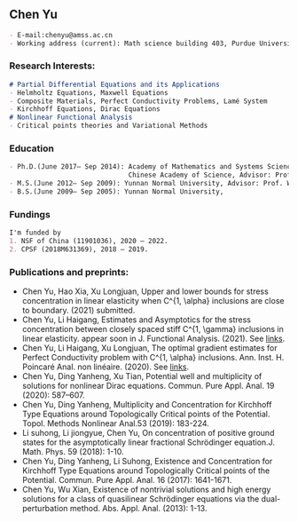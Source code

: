 ## Chen Yu

```markdown
- E-mail:chenyu@amss.ac.cn
- Working address (current): Math science building 403, Purdue University, Indiana, 47907, USA
```


### Research Interests:

```markdown
# Partial Differential Equations and its Applications
- Helmholtz Equations, Maxwell Equations
- Composite Materials, Perfect Conductivity Problems, Lamé System
- Kirchhoff Equations, Dirac Equations
# Nonlinear Functional Analysis
- Critical points theories and Variational Methods
```


### Education

```markdown
- Ph.D.(June 2017— Sep 2014): Academy of Mathematics and Systems Science, 
                              Chinese Academy of Science, Advisor: Prof. Ding Yanheng.
- M.S.(June 2012— Sep 2009): Yunnan Normal University, Advisor: Prof. Wu Xian.
- B.S.(June 2009— Sep 2005): Yunnan Normal University,
```


### Fundings
```markdown
I'm funded by
1. NSF of China (11901036), 2020 – 2022.
2. CPSF (2018M631369), 2018 – 2019.
```


### Publications and preprints:

- Chen Yu, Hao Xia, Xu Longjuan, Upper and lower bounds for stress concentration in linear elasticity when C^{1, \alpha} inclusions are close to boundary. (2021) submitted.    
- Chen Yu, Li Haigang, Estimates and Asymptotics for the stress concentration between closely spaced stiff C^{1, \gamma} inclusions in linear elasticity. appear soon in J. Functional Analysis. (2021). See [links](https://arxiv.org/pdf/1912.06238.pdf).  
- Chen Yu, Li Haigang, Xu Longjuan, The optimal gradient estimates for Perfect Conductivity problem with C^{1, \alpha} inclusions. Ann. Inst. H. Poincaré Anal. non linéaire. (2020). See [links](https://doi.org/10.1016/j.anihpc.2020.09.009).   
- Chen Yu, Ding Yanheng, Xu Tian, Potential well and multiplicity of solutions for nonlinear Dirac equations. Commun. Pure Appl. Anal.  19 (2020): 587–607.    
- Chen Yu, Ding Yanheng, Multiplicity and Concentration for Kirchhoff Type Equations around Topologically Critical points of the Potential. Topol. Methods Nonlinear Anal.53 (2019): 183-224.   
- Li suhong, Li jiongyue, Chen Yu, On concentration of positive ground states for the asymptotically linear fractional Schrödinger equation.J. Math. Phys. 59 (2018): 1-10.   
- Chen Yu, Ding Yanheng, Li Suhong, Existence and Concentration for Kirchhoff Type Equations around Topologically Critical points of the Potential. Commun. Pure Appl. Anal. 16 (2017): 1641-1671.  
- Chen Yu, Wu Xian, Existence of nontrivial solutions and high energy solutions for a class of quasilinear Schrödinger equations via the dual-perturbation method. Abs. Appl. Anal. (2013): 1-13.  


